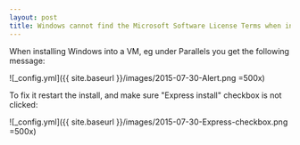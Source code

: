 ```yaml
---
layout: post
title: Windows cannot find the Microsoft Software License Terms when installing in VM
---
```


When installing Windows into a VM, eg under Parallels you get the following message:

![_config.yml]({{ site.baseurl }}/images/2015-07-30-Alert.png =500x)

To fix it restart the install, and make sure "Express install" checkbox is not clicked:

![_config.yml]({{ site.baseurl }}/images/2015-07-30-Express-checkbox.png =500x)

